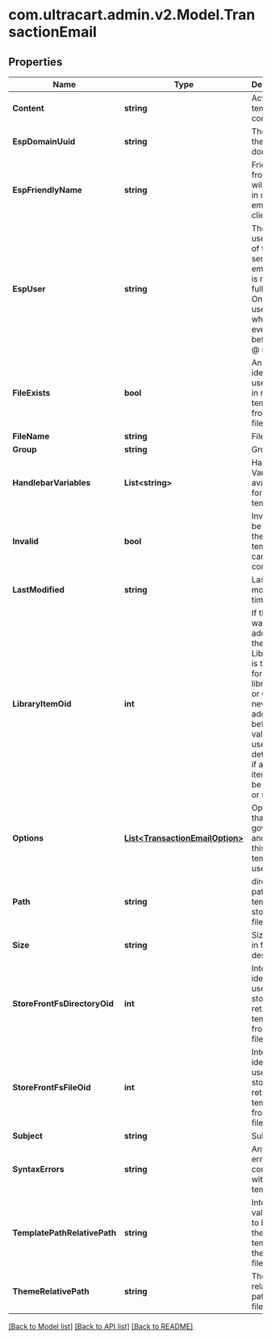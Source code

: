 
# com.ultracart.admin.v2.Model.TransactionEmail

## Properties

Name | Type | Description | Notes
------------ | ------------- | ------------- | -------------
**Content** | **string** | Actual template contents | [optional] 
**EspDomainUuid** | **string** | The uuid of the sending domain | [optional] 
**EspFriendlyName** | **string** | Friendly from that will appear in customer email clients. | [optional] 
**EspUser** | **string** | The username of the sending email.  This is not the full email.  Only the username which is everything before the @ sign. | [optional] 
**FileExists** | **bool** | An internal identifier used to aid in retrieving templates from the filesystem. | [optional] 
**FileName** | **string** | File name | [optional] 
**Group** | **string** | Group | [optional] 
**HandlebarVariables** | **List&lt;string&gt;** | Handlebar Variables available for email template | [optional] 
**Invalid** | **bool** | Invalid will be true if the template cannot compile | [optional] 
**LastModified** | **string** | Last modified timestamp | [optional] 
**LibraryItemOid** | **int** | If this item was ever added to the Code Library, this is the oid for that library item, or 0 if never added before.  This value is used to determine if a library item should be inserted or updated. | [optional] 
**Options** | [**List&lt;TransactionEmailOption&gt;**](TransactionEmailOption.md) | Options that help govern how and when this template is used | [optional] 
**Path** | **string** | directory path where template is stored in file system | [optional] 
**Size** | **string** | Size of file in friendly description | [optional] 
**StoreFrontFsDirectoryOid** | **int** | Internal identifier used to store and retrieve template from filesystem | [optional] 
**StoreFrontFsFileOid** | **int** | Internal identifier used to store and retrieve template from filesystem | [optional] 
**Subject** | **string** | Subject | [optional] 
**SyntaxErrors** | **string** | Any syntax errors contained within the tempalate | [optional] 
**TemplatePathRelativePath** | **string** | Internal value used to locate the template in the filesystem | [optional] 
**ThemeRelativePath** | **string** | Theme relative path in the filesystem. | [optional] 

[[Back to Model list]](../README.md#documentation-for-models)
[[Back to API list]](../README.md#documentation-for-api-endpoints)
[[Back to README]](../README.md)

